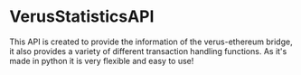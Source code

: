 # VerusStatisticsAPI

This API is created to provide the information of the verus-ethereum bridge, it also provides a variety of different transaction handling functions. As it's made in python it is very flexible and easy to use!


